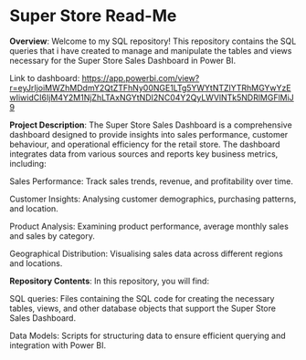 # Super Store Read-Me
**Overview**:
Welcome to my SQL repository! This repository contains the SQL queries that i have created to manage and manipulate the tables and views necessary for the Super Store Sales Dashboard in Power BI.

Link to dashboard: https://app.powerbi.com/view?r=eyJrIjoiMWZhMDdmY2QtZTFhNy00NGE1LTg5YWYtNTZlYTRhMGYwYzEwIiwidCI6IjM4Y2M1NjZhLTAxNGYtNDI2NC04Y2QyLWVlNTk5NDRlMGFlMiJ9

**Project Description**:
The Super Store Sales Dashboard is a comprehensive dashboard designed to provide insights into sales performance, customer behaviour, and operational efficiency for the retail store. The dashboard integrates data from various sources and reports key business metrics, including:

Sales Performance: Track sales trends, revenue, and profitability over time.

Customer Insights: Analysing customer demographics, purchasing patterns, and location.

Product Analysis: Examining product performance, average monthly sales and sales by category.

Geographical Distribution: Visualising sales data across different regions and locations.

**Repository Contents**:
In this repository, you will find:

SQL queries: Files containing the SQL code for creating the necessary tables, views, and other database objects that support the Super Store Sales Dashboard.

Data Models: Scripts for structuring data to ensure efficient querying and integration with Power BI.
